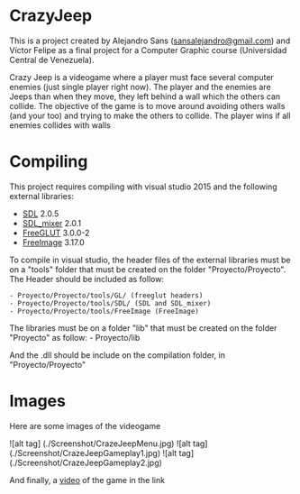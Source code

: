# CrazyJeep
This is a project created by Alejandro Sans (sansalejandro@gmail.com) and Víctor Felipe as a final project for a Computer Graphic course (Universidad Central de Venezuela). 

Crazy Jeep is a videogame where a player must face several computer enemies (just single player right now). The player and the enemies are Jeeps than when they move, they left behind a wall which the others can collide. The objective of the game is to move around avoiding others walls (and your too) and trying to make the others to collide. The player wins if all enemies collides with walls

# Compiling

This project requires compiling with visual studio 2015 and the following external libraries:
* [SDL] 2.0.5 
* [SDL_mixer] 2.0.1
* [FreeGLUT] 3.0.0-2
* [FreeImage] 3.17.0

To compile in visual studio, the header files of the external libraries must be on a "tools" folder that must be created on the folder "Proyecto/Proyecto". The Header should be included as follow:

    - Proyecto/Proyecto/tools/GL/ (freeglut headers)
    - Proyecto/Proyecto/tools/SDL/ (SDL and SDL_mixer)
    - Proyecto/Proyecto/tools/FreeImage (FreeImage)

The libraries must be on a folder "lib" that must be created on the folder "Proyecto" as follow:
    - Proyecto/lib

And the .dll should be include on the compilation folder, in "Proyecto/Proyecto"

# Images

Here are some images of the videogame



![alt tag] (./Screenshot/CrazeJeepMenu.jpg)
![alt tag] (./Screenshot/CrazeJeepGameplay1.jpg)
![alt tag] (./Screenshot/CrazeJeepGameplay2.jpg)

And finally, a [video] of the game in the link


   [video]: <https://vimeo.com/37664294>
   [SDL]: <https://www.libsdl.org/>
   [SDL_mixer]: <https://www.libsdl.org/projects/SDL_mixer/>
   [FreeGLUT]: <http://freeglut.sourceforge.net/>
   [FreeImage]: <http://freeimage.sourceforge.net/>
